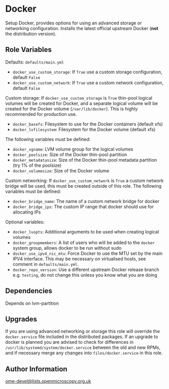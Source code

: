 Docker
======

Setup Docker, provides options for using an advanced storage or networking configuration.
Installs the latest official upstream Docker (**not** the distribution version).


Role Variables
--------------

Defaults: `defaults/main.yml`

- `docker_use_custom_storage`: If `True` use a custom storage configuration, default `False`
- `docker_use_custom_network`: If `True` use a custom network configuration, default `False`

Custom storage: If `docker_use_custom_storage` is `True` thin-pool logical volumes will be created for Docker, and a separate logical volume will be created for the Docker volume (`/var/lib/docker`).
This is highly recommended for production use.

- `docker_basefs`: Filesystem to use for the Docker containers (default xfs)
- `docker_lvfilesystem`: Filesystem for the Docker volume (default xfs)

The following variables must be defined:

- `docker_vgname`: LVM volume group for the logical volumes
- `docker_poolsize`: Size of the Docker thin-pool partition
- `docker_metadatasize`: Size of the Docker thin-pool metadata partition (try 1% of the poolsize)
- `docker_volumesize`: Size of the Docker volume

Custom networking: If `docker_use_custom_network` is `True` a custom network bridge will be used, this must be created outside of this role.
The following variables must be defined:

- `docker_bridge_name`: The name of a custom network bridge for docker
- `docker_bridge_ips`: The custom IP range that docker should use for allocating IPs

Optional variables:

- `docker_lvopts`: Additional arguments to be used when creating logical volumes
- `docker_groupmembers`: A list of users who will be added to the `docker` system group, allows docker to be run without sudo
- `docker_use_ipv4_nic_mtu`: Force Docker to use the MTU set by the main IPV4 interface. This may be necessary on virtualised hosts, see comment in `defaults/main.yml`.
- `docker_repo_version`: Use a different upstream Docker release branch e.g. `testing`, do not change this unless you know what you are doing


Dependencies
------------

Depends on lvm-partition


Upgrades
--------

If you are using advanced networking or storage this role will override the `docker.service` file included in the distributed packages. If an upgrade to docker is planned you are advised to check for differences in `/usr/lib/systemd/system/docker.service` between the old and new RPMs, and if necessary merge any changes into `files/docker.service` in this role.


Author Information
------------------

ome-devel@lists.openmicroscopy.org.uk
